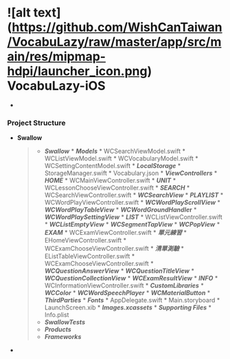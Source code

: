 # ![alt text] (https://github.com/WishCanTaiwan/VocabuLazy/raw/master/app/src/main/res/mipmap-hdpi/launcher_icon.png) VocabuLazy-iOS 
-
### Project Structure
* **Swallow**

	>* __*Swallow*__
		* __*Models*__
			* WCSearchViewModel.swift
			* WCListViewModel.swift
			* WCVocabularyModel.swift
			* WCSettingContentModel.swift 
		* __*LocalStorage*__
			* StorageManager.swift
			* Vocabulary.json
		* __*ViewControllers*__
			* __*HOME*__
				* WCMainViewController.swift
			* __*UNIT*__
				* WCLessonChooseViewController.swift
			* __*SEARCH*__
				* WCSearchViewController.swift
				* __*WCSearchView*__
			* __*PLAYLIST*__
				* WCWordPlayViewController.swift
				* __*WCWordPlayScrollView*__
				* __*WCWordPlayTableView*__
				* __*WCWordGroundHandle*r__
				* __*WCWordPlaySettingView*__
			* __*LIST*__
				* WCListViewController.swift
					* __*WCListEmptyView*__
					* __*WCSegmentTapView*__
					* __*WCPopView*__
			* __*EXAM*__
				* WCExamViewController.swift
				* __*單元練習*__
					* EHomeViewController.swift
					* WCExamChooseViewController.swift
				* __*清單測驗*__
					* EListTableViewController.swift
					* WCExamChooseViewController.swift
				* __*WCQuestionAnswerView*__
				* __*WCQuestionTitleView*__
				* __*WCQuestionCollectionView*__
				* __*WCExamResultView*__
			* __*INFO*__
				* WCInformationViewController.swift
		* __*CustomLibraries*__
			* __*WCColor*__
			* __*WCWordSpeechPlayer*__
			* __*WCMaterialButton*__
		* __*ThirdParties*__
			* __*Fonts*__
		* AppDelegate.swift
		* Main.storyboard
		* LaunchScreen.xib
		* __*Images.xcassets*__
		* __*Supporting Files*__
			* Info.plist
	>* __*SwallowTests*__
	>* __*Products*__
	>* __*Frameworks*__

-